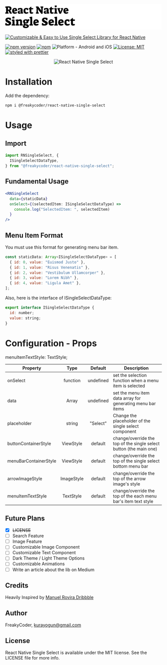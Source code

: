 <img alt="React Native Single Select" src="assets/logo.png" width="1050"/>
<!-- 
[![Battle Tested ✅](https://img.shields.io/badge/-Battle--Tested%20%E2%9C%85-03666e?style=for-the-badge)](https://github.com/WrathChaos/react-native-single-select) 
-->

[![Customizable & Easy to Use Single Select Library for React Native](https://img.shields.io/badge/-Customizable%20%26%20Easy%20to%20Use%20Single%20Select%20Library%20for%20React%20Native-orange?style=for-the-badge)](https://github.com/WrathChaos/react-native-single-select)

[![npm version](https://img.shields.io/npm/v/@freakycoder/react-native-single-select.svg?style=for-the-badge)](https://www.npmjs.com/package/@freakycoder/react-native-single-select)
[![npm](https://img.shields.io/npm/dt/@freakycoder/react-native-single-select.svg?style=for-the-badge)](https://www.npmjs.com/package/@freakycoder/react-native-single-select)
![Platform - Android and iOS](https://img.shields.io/badge/platform-Android%20%7C%20iOS-blue.svg?style=for-the-badge)
[![License: MIT](https://img.shields.io/badge/License-MIT-green.svg?style=for-the-badge)](https://opensource.org/licenses/MIT)
[![styled with prettier](https://img.shields.io/badge/styled_with-prettier-ff69b4.svg?style=for-the-badge)](https://github.com/prettier/prettier)

<p align="center">
  <img alt="React Native Single Select"
        src="assets/Screenshots/React-Native-Single-Select.gif" />
</p>

# Installation

Add the dependency:

```bash
npm i @freakycoder/react-native-single-select
```

# Usage

## Import

```jsx
import RNSingleSelect, {
  ISingleSelectDataType,
} from "@freakycoder/react-native-single-select";
```

## Fundamental Usage

```jsx
<RNSingleSelect
  data={staticData}
  onSelect={(selectedItem: ISingleSelectDataType) =>
    console.log("SelectedItem: ", selectedItem)
  }
/>
```

## Menu Item Format

You must use this format for generating menu bar item.

```js
const staticData: Array<ISingleSelectDataType> = [
  { id: 0, value: "Euismod Justo" },
  { id: 1, value: "Risus Venenatis" },
  { id: 2, value: "Vestibulum Ullamcorper" },
  { id: 3, value: "Lorem Nibh" },
  { id: 4, value: "Ligula Amet" },
];
```

Also, here is the interface of ISingleSelectDataType:

```js
export interface ISingleSelectDataType {
  id: number;
  value: string;
}
```

# Configuration - Props

menuItemTextStyle: TextStyle;

| Property              |             Type             |  Default  | Description                                                        |
| --------------------- | :--------------------------: | :-------: | ------------------------------------------------------------------ |
| onSelect              |           function           | undefined | set the selection function when a menu item is selected            |
| data                  | Array<ISingleSelectDataType> | undefined | set the menu item data array for generating menu bar items         |
| placeholder           |            string            | "Select"  | Change the placeholder of the single select component              |
| buttonContainerStyle  |          ViewStyle           |  default  | change/override the top of the single select button (the main one) |
| menuBarContainerStyle |          ViewStyle           |  default  | change/override the top of the single select bottom menu bar       |
| arrowImageStyle       |          ImageStyle          |  default  | change/override the top of the arrow image's style                 |
| menuItemTextStyle     |          TextStyle           |  default  | change/override the top of the each menu bar's item text style     |

## Future Plans

- [x] ~~LICENSE~~
- [ ] Search Feature
- [ ] Image Feature
- [ ] Customizable Image Component
- [ ] Customizable Text Component
- [ ] Dark Theme / Light Theme Options
- [ ] Customizable Animations
- [ ] Write an article about the lib on Medium

## Credits

Heavily Inspired by [Manuel Rovira Dribbble](https://dribbble.com/shots/11248542/attachments/2856460?mode=media)

## Author

FreakyCoder, kurayogun@gmail.com

## License

React Native Single Select is available under the MIT license. See the LICENSE file for more info.
